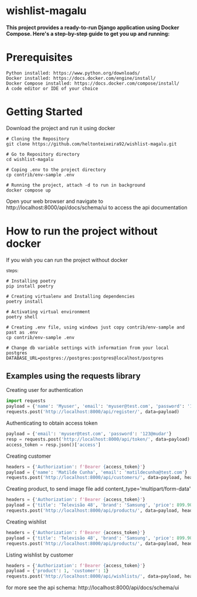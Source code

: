 # wishlist-magalu

#### This project provides a ready-to-run Django application using Docker Compose. Here's a step-by-step guide to get you up and running:
 
# Prerequisites
    
    Python installed: https://www.python.org/downloads/
    Docker installed: https://docs.docker.com/engine/install/
    Docker Compose installed: https://docs.docker.com/compose/install/
    A code editor or IDE of your choice


# Getting Started 
Download the project and run it using docker
    
    # Cloning the Repository
    git clone https://github.com/heltonteixeira92/wishlist-magalu.git
    
    # Go to Repository directory
    cd wishlist-magalu
    
    # Coping .env to the project directory
    cp contrib/env-sample .env
    
    # Running the project, attach -d to run in background
    docker compose up 


Open your web browser and navigate to http://localhost:8000/api/docs/schema/ui to access the api documentation

# How to run the project without docker
If you wish you can run the project without docker

  <sub>steps: </sub>
    
    # Installing poetry
    pip install poetry
    
    # Creating virtualenv and Installing dependencies 
    poetry install
    
    # Activating virtual environment
    poetry shell
    
    # Creating .env file, using windows just copy contrib/env-sample and past as .env
    cp contrib/env-sample .env
    
    # Change db variable settings with information from your local postgres
    DATABASE_URL=postgres://postgres:postgres@localhost/postgres


## Examples using the requests library

Creating user for authentication
```python
import requests
payload = {'name': 'Myuser', 'email': 'myuser@test.com', 'password': '123@mudar'}
requests.post('http://localhost:8000/api/register/', data=payload)
```

Authenticating to obtain access token
```python
payload = {'email': 'myuser@test.com', 'password': '123@mudar'}
resp = requests.post('http://localhost:8000/api/token/', data=payload)
access_token = resp.json()['access']
```

Creating customer
```python
headers = {'Authorization': f'Bearer {access_token}'}
payload = {'name': 'Matilde Cunha', 'email': 'matildecunha@test.com'}
requests.post('http://localhost:8000/api/customers/', data=payload, headers=headers)
```

Creating product, to send image file add content_type='multipart/form-data'
```python
headers = {'Authorization': f'Bearer {access_token}'}
payload = {'title': 'Televisão 48', 'brand': 'Samsung', 'price': 899.90}
requests.post('http://localhost:8000/api/products/', data=payload, headers=headers)
```

Creating wishlist
```python
headers = {'Authorization': f'Bearer {access_token}'}
payload = {'title': 'Televisão 48', 'brand': 'Samsung', 'price': 899.90}
requests.post('http://localhost:8000/api/products/', data=payload, headers=headers)
```

Listing wishlist by customer
```python
headers = {'Authorization': f'Bearer {access_token}'}
payload = {'product': 1, 'customer': 1}
requests.post('http://localhost:8000/api/wishlists/', data=payload, headers=headers)
```

for more see the api schema: http://localhost:8000/api/docs/schema/ui